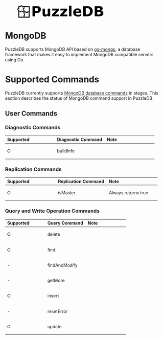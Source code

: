 <figure>
<img src="img/logo.png" alt="logo" />
</figure>

# MongoDB

PuzzleDB supports MongoDB API based on [go-mongo](https://github.com/cybergarage/go-mongo), a database framework that makes it easy to implement MongoDB compatible servers using Go.

# Supported Commands

PuzzleDB currently supports [MongoDB database commands](https://www.mongodb.com/docs/manual/reference/command/) in stages. This section describes the status of MongoDB command support in PuzzleDB.

## User Commands

### Diagnostic Commands

<table>
<colgroup>
<col style="width: 33%" />
<col style="width: 33%" />
<col style="width: 33%" />
</colgroup>
<thead>
<tr class="header">
<th style="text-align: left;">Supported</th>
<th style="text-align: left;">Diagnostic Command</th>
<th style="text-align: left;">Note</th>
</tr>
</thead>
<tbody>
<tr class="odd">
<td style="text-align: left;"><p>O</p></td>
<td style="text-align: left;"><p>buildInfo</p></td>
<td style="text-align: left;"></td>
</tr>
</tbody>
</table>

### Replication Commands

<table>
<colgroup>
<col style="width: 33%" />
<col style="width: 33%" />
<col style="width: 33%" />
</colgroup>
<thead>
<tr class="header">
<th style="text-align: left;">Supported</th>
<th style="text-align: left;">Replication Command</th>
<th style="text-align: left;">Note</th>
</tr>
</thead>
<tbody>
<tr class="odd">
<td style="text-align: left;"><p>O</p></td>
<td style="text-align: left;"><p>isMaster</p></td>
<td style="text-align: left;"><p>Always returns true</p></td>
</tr>
</tbody>
</table>

### Query and Write Operation Commands

<table>
<colgroup>
<col style="width: 33%" />
<col style="width: 33%" />
<col style="width: 33%" />
</colgroup>
<thead>
<tr class="header">
<th style="text-align: left;">Supported</th>
<th style="text-align: left;">Query Command</th>
<th style="text-align: left;">Note</th>
</tr>
</thead>
<tbody>
<tr class="odd">
<td style="text-align: left;"><p>O</p></td>
<td style="text-align: left;"><p>delete</p></td>
<td style="text-align: left;"></td>
</tr>
<tr class="even">
<td style="text-align: left;"><p>O</p></td>
<td style="text-align: left;"><p>find</p></td>
<td style="text-align: left;"></td>
</tr>
<tr class="odd">
<td style="text-align: left;"><p>-</p></td>
<td style="text-align: left;"><p>findAndModify</p></td>
<td style="text-align: left;"></td>
</tr>
<tr class="even">
<td style="text-align: left;"><p>-</p></td>
<td style="text-align: left;"><p>getMore</p></td>
<td style="text-align: left;"></td>
</tr>
<tr class="odd">
<td style="text-align: left;"><p>O</p></td>
<td style="text-align: left;"><p>insert</p></td>
<td style="text-align: left;"></td>
</tr>
<tr class="even">
<td style="text-align: left;"><p>-</p></td>
<td style="text-align: left;"><p>resetError</p></td>
<td style="text-align: left;"></td>
</tr>
<tr class="odd">
<td style="text-align: left;"><p>O</p></td>
<td style="text-align: left;"><p>update</p></td>
<td style="text-align: left;"></td>
</tr>
</tbody>
</table>
